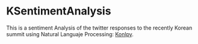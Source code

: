 # KSentimentAnalysis
This is a sentiment Analysis of the twitter responses to the recently Korean summit using Natural Languaje Processing: [Konlpy](https://github.com/konlpy/konlpy). 
